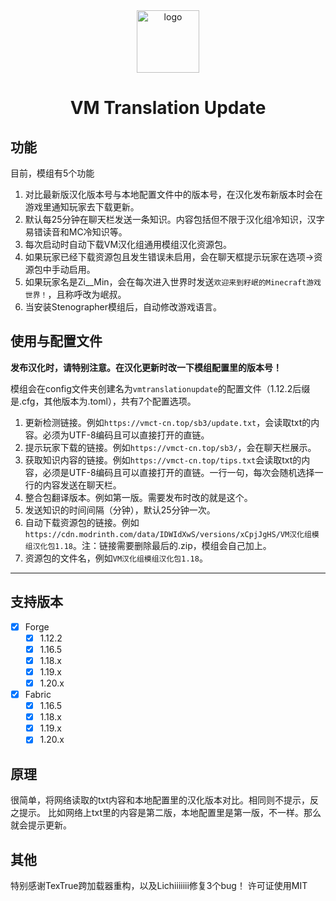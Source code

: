<div align="center"> 
   <img height="100px" alt="logo" src="https://raw.githubusercontent.com/VM-Chinese-translate-group/VM-Chinese-Group-Update/1.18.x/common/src/main/resources/icon.png"/> 
   
# VM Translation Update

</div> 

## 功能
目前，模组有5个功能

1. 对比最新版汉化版本号与本地配置文件中的版本号，在汉化发布新版本时会在游戏里通知玩家去下载更新。
2. 默认每25分钟在聊天栏发送一条知识。内容包括但不限于汉化组冷知识，汉字易错读音和MC冷知识等。
3. 每次启动时自动下载VM汉化组通用模组汉化资源包。
4. 如果玩家已经下载资源包且发生错误未启用，会在聊天框提示玩家在选项->资源包中手动启用。
5. 如果玩家名是Zi__Min，会在每次进入世界时发送`欢迎来到籽岷的Minecraft游戏世界！`，且称呼改为岷叔。
6. 当安装Stenographer模组后，自动修改游戏语言。

## 使用与配置文件

**发布汉化时，请特别注意。在汉化更新时改一下模组配置里的版本号！**

模组会在config文件夹创建名为`vmtranslationupdate`的配置文件（1.12.2后缀是.cfg，其他版本为.toml），共有7个配置选项。
1. 更新检测链接。例如`https://vmct-cn.top/sb3/update.txt`，会读取txt的内容。必须为UTF-8编码且可以直接打开的直链。
2. 提示玩家下载的链接。例如`https://vmct-cn.top/sb3/`，会在聊天栏展示。
3. 获取知识内容的链接。例如`https://vmct-cn.top/tips.txt`会读取txt的内容，必须是UTF-8编码且可以直接打开的直链。一行一句，每次会随机选择一行的内容发送在聊天栏。
4. 整合包翻译版本。例如第一版。需要发布时改的就是这个。
5. 发送知识的时间间隔（分钟），默认25分钟一次。
6. 自动下载资源包的链接。例如`https://cdn.modrinth.com/data/IDWIdXwS/versions/xCpjJgHS/VM汉化组模组汉化包1.18`。注：链接需要删除最后的.zip，模组会自己加上。
7. 资源包的文件名，例如`VM汉化组模组汉化包1.18`。
--- 
 ## 支持版本
 - [x] Forge
     - [x] 1.12.2
     - [x] 1.16.5
     - [x] 1.18.x
     - [x] 1.19.x
     - [x] 1.20.x
 - [x] Fabric
     - [x] 1.16.5
     - [x] 1.18.x
     - [x] 1.19.x
     - [x] 1.20.x

## 原理
很简单，将网络读取的txt内容和本地配置里的汉化版本对比。相同则不提示，反之提示。
比如网络上txt里的内容是第二版，本地配置里是第一版，不一样。那么就会提示更新。

## 其他
特别感谢TexTrue跨加载器重构，以及Lichiiiiiii修复3个bug！
许可证使用MIT